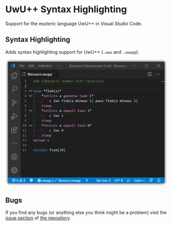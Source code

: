 # UwU++ Syntax Highlighting

Support for the esoteric language UwU++ in Visual Studio Code.

## Syntax Highlighting

Adds syntax highlighting support for UwU++ (`.uwu` and `.uwupp`).

![](./screenshots/1.png)

## Bugs

If you find any bugs (or anything else you think might be a problem) visit the
[issue section](https://github.com/89netraM/uwupp-language-extension/issues)
of [the repository](https://github.com/89netraM/uwupp-language-extension).